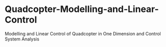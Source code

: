 # Quadcopter-Modelling-and-Linear-Control
Modelling and Linear Control of Quadcopter in One Dimension and Control System Analysis
